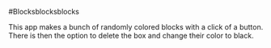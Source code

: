 #Blocksblocksblocks

This app makes a bunch of randomly colored blocks with a click of a button.  
There is then the option to delete the box and change their color to black. 
